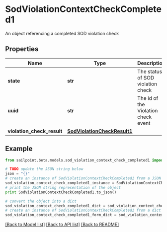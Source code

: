 # SodViolationContextCheckCompleted1

An object referencing a completed SOD violation check

## Properties

Name | Type | Description | Notes
------------ | ------------- | ------------- | -------------
**state** | **str** | The status of SOD violation check | [optional] 
**uuid** | **str** | The id of the Violation check event | [optional] 
**violation_check_result** | [**SodViolationCheckResult1**](SodViolationCheckResult1.md) |  | [optional] 

## Example

```python
from sailpoint.beta.models.sod_violation_context_check_completed1 import SodViolationContextCheckCompleted1

# TODO update the JSON string below
json = "{}"
# create an instance of SodViolationContextCheckCompleted1 from a JSON string
sod_violation_context_check_completed1_instance = SodViolationContextCheckCompleted1.from_json(json)
# print the JSON string representation of the object
print SodViolationContextCheckCompleted1.to_json()

# convert the object into a dict
sod_violation_context_check_completed1_dict = sod_violation_context_check_completed1_instance.to_dict()
# create an instance of SodViolationContextCheckCompleted1 from a dict
sod_violation_context_check_completed1_form_dict = sod_violation_context_check_completed1.from_dict(sod_violation_context_check_completed1_dict)
```
[[Back to Model list]](../README.md#documentation-for-models) [[Back to API list]](../README.md#documentation-for-api-endpoints) [[Back to README]](../README.md)


